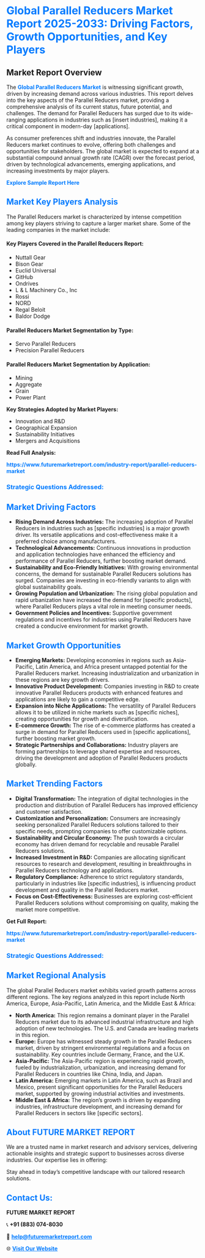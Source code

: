 <h1 style="color: #007BFF;">Global Parallel Reducers Market Report 2025-2033: Driving Factors, Growth Opportunities, and Key Players</h1>

<section id="overview">
<h2>Market Report Overview</h2>
<p>The <a href="https://www.futuremarketreport.com/industry-report/parallel-reducers-market" style="color: #007BFF; text-decoration: none;"><strong>Global Parallel Reducers Market</strong></a> is witnessing significant growth, driven by increasing demand across various industries. This report delves into the key aspects of the Parallel Reducers market, providing a comprehensive analysis of its current status, future potential, and challenges. The demand for Parallel Reducers has surged due to its wide-ranging applications in industries such as [insert industries], making it a critical component in modern-day [applications].</p>
<p>As consumer preferences shift and industries innovate, the Parallel Reducers market continues to evolve, offering both challenges and opportunities for stakeholders. The global market is expected to expand at a substantial compound annual growth rate (CAGR) over the forecast period, driven by technological advancements, emerging applications, and increasing investments by major players.</p>
</section>

<section id="overview">
<p><a href="https://www.futuremarketreport.com/request-sample/reportId=42250" style="color: #007BFF; text-decoration: none;"><strong>Explore Sample Report Here</strong></a></p>
</section>

<section id="key-players">
<h2 style="color: #007BFF;">Market Key Players Analysis</h2>
<p>The Parallel Reducers market is characterized by intense competition among key players striving to capture a larger market share. Some of the leading companies in the market include:</p>
<h4>Key Players Covered in the Parallel Reducers Report:</h4>
<ul><li>Nuttall Gear</li><li>Bison Gear</li><li>Euclid Universal</li><li>GitHub</li><li>Ondrives</li><li>L &amp; L Machinery Co., Inc</li><li>Rossi</li><li>NORD</li><li>Regal Beloit</li><li>Baldor Dodge</li></ul>
<h4>Parallel Reducers Market Segmentation by Type:</h4>
<ul><li>Servo Parallel Reducers</li><li>Precision Parallel Reducers</li></ul>

<h4>Parallel Reducers Market Segmentation by Application:</h4>
<ul><li>Mining</li><li>Aggregate</li><li>Grain</li><li>Power Plant</li></ul>
<p><strong>Key Strategies Adopted by Market Players:</strong></p>
<ul>
<li>Innovation and R&D</li>
<li>Geographical Expansion</li>
<li>Sustainability Initiatives</li>
<li>Mergers and Acquisitions</li>
</ul>
</section>

<section>
<p><strong>Read Full Analysis: </strong></p><a href="https://www.futuremarketreport.com/industry-report/parallel-reducers-market" style="color: #007BFF; text-decoration: none;"><strong>https://www.futuremarketreport.com/industry-report/parallel-reducers-market</strong></a>
<h3 style="color: #007BFF;">Strategic Questions Addressed:</h3>
</section>

<section id="driving-factors">
<h2 style="color: #007BFF;">Market Driving Factors</h2>
<ul>
<li><strong>Rising Demand Across Industries:</strong> The increasing adoption of Parallel Reducers in industries such as [specific industries] is a major growth driver. Its versatile applications and cost-effectiveness make it a preferred choice among manufacturers.</li>
<li><strong>Technological Advancements:</strong> Continuous innovations in production and application technologies have enhanced the efficiency and performance of Parallel Reducers, further boosting market demand.</li>
<li><strong>Sustainability and Eco-Friendly Initiatives:</strong> With growing environmental concerns, the demand for sustainable Parallel Reducers solutions has surged. Companies are investing in eco-friendly variants to align with global sustainability goals.</li>
<li><strong>Growing Population and Urbanization:</strong> The rising global population and rapid urbanization have increased the demand for [specific products], where Parallel Reducers plays a vital role in meeting consumer needs.</li>
<li><strong>Government Policies and Incentives:</strong> Supportive government regulations and incentives for industries using Parallel Reducers have created a conducive environment for market growth.</li>
</ul>
</section>

<section id="growth-opportunities">
<h2 style="color: #007BFF;">Market Growth Opportunities</h2>
<ul>
<li><strong>Emerging Markets:</strong> Developing economies in regions such as Asia-Pacific, Latin America, and Africa present untapped potential for the Parallel Reducers market. Increasing industrialization and urbanization in these regions are key growth drivers.</li>
<li><strong>Innovative Product Development:</strong> Companies investing in R&D to create innovative Parallel Reducers products with enhanced features and applications are likely to gain a competitive edge.</li>
<li><strong>Expansion into Niche Applications:</strong> The versatility of Parallel Reducers allows it to be utilized in niche markets such as [specific niches], creating opportunities for growth and diversification.</li>
<li><strong>E-commerce Growth:</strong> The rise of e-commerce platforms has created a surge in demand for Parallel Reducers used in [specific applications], further boosting market growth.</li>
<li><strong>Strategic Partnerships and Collaborations:</strong> Industry players are forming partnerships to leverage shared expertise and resources, driving the development and adoption of Parallel Reducers products globally.</li>
</ul>
</section>

<section id="trending-factors">
<h2 style="color: #007BFF;">Market Trending Factors</h2>
<ul>
<li><strong>Digital Transformation:</strong> The integration of digital technologies in the production and distribution of Parallel Reducers has improved efficiency and customer satisfaction.</li>
<li><strong>Customization and Personalization:</strong> Consumers are increasingly seeking personalized Parallel Reducers solutions tailored to their specific needs, prompting companies to offer customizable options.</li>
<li><strong>Sustainability and Circular Economy:</strong> The push towards a circular economy has driven demand for recyclable and reusable Parallel Reducers solutions.</li>
<li><strong>Increased Investment in R&D:</strong> Companies are allocating significant resources to research and development, resulting in breakthroughs in Parallel Reducers technology and applications.</li>
<li><strong>Regulatory Compliance:</strong> Adherence to strict regulatory standards, particularly in industries like [specific industries], is influencing product development and quality in the Parallel Reducers market.</li>
<li><strong>Focus on Cost-Effectiveness:</strong> Businesses are exploring cost-efficient Parallel Reducers solutions without compromising on quality, making the market more competitive.</li>
</ul>
</section>

<section>
<p><strong>Get Full Report: </strong></p><a href="https://www.futuremarketreport.com/industry-report/parallel-reducers-market" style="color: #007BFF; text-decoration: none;"><strong>https://www.futuremarketreport.com/industry-report/parallel-reducers-market</strong></a>
<h3 style="color: #007BFF;">Strategic Questions Addressed:</h3>
</section>


<section id="regional-analysis">
<h2 style="color: #007BFF;">Market Regional Analysis</h2>
<p>The global Parallel Reducers market exhibits varied growth patterns across different regions. The key regions analyzed in this report include North America, Europe, Asia-Pacific, Latin America, and the Middle East & Africa:</p>
<ul>
<li><strong>North America:</strong> This region remains a dominant player in the Parallel Reducers market due to its advanced industrial infrastructure and high adoption of new technologies. The U.S. and Canada are leading markets in this region.</li>
<li><strong>Europe:</strong> Europe has witnessed steady growth in the Parallel Reducers market, driven by stringent environmental regulations and a focus on sustainability. Key countries include Germany, France, and the U.K.</li>
<li><strong>Asia-Pacific:</strong> The Asia-Pacific region is experiencing rapid growth, fueled by industrialization, urbanization, and increasing demand for Parallel Reducers in countries like China, India, and Japan.</li>
<li><strong>Latin America:</strong> Emerging markets in Latin America, such as Brazil and Mexico, present significant opportunities for the Parallel Reducers market, supported by growing industrial activities and investments.</li>
<li><strong>Middle East & Africa:</strong> The region’s growth is driven by expanding industries, infrastructure development, and increasing demand for Parallel Reducers in sectors like [specific sectors].</li>
</ul>
</section>

<footer>
<h2 style="color: #007BFF;">About FUTURE MARKET REPORT</h2>
<p>We are a trusted name in market research and advisory services, delivering actionable insights and strategic support to businesses across diverse industries. Our expertise lies in offering:</p>

<p>Stay ahead in today’s competitive landscape with our tailored research solutions.</p>

<h2 style="color: #007BFF;">Contact Us:</h2>
<p><strong>FUTURE MARKET REPORT</strong></p>
<p>📞 <strong>+91 (883) 074-8030</strong></p>
<p>📧 <strong><a href="mailto:help@futuremarketreport.com" style="color: #007BFF;">help@futuremarketreport.com</a></strong></p>
<p>🌐 <strong><a href="https://www.futuremarketreport.com/" style="color: #007BFF;">Visit Our Website</a></strong></p>
</footer>